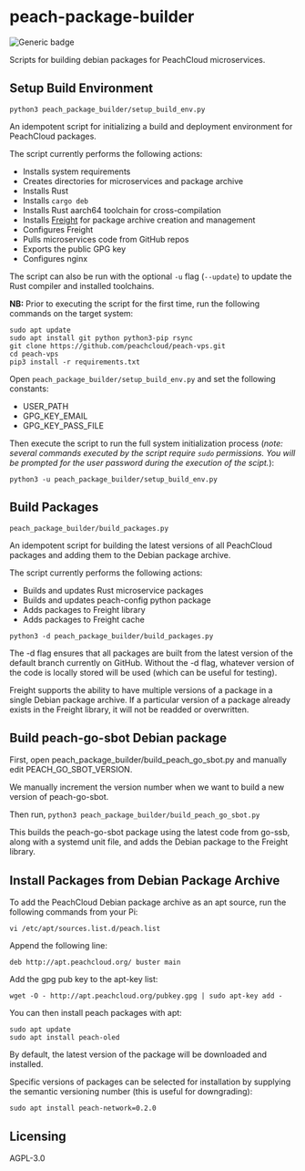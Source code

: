 # peach-package-builder

![Generic badge](https://img.shields.io/badge/version-0.3.2-<COLOR>.svg)

Scripts for building debian packages for PeachCloud microservices.

## Setup Build Environment

`python3 peach_package_builder/setup_build_env.py`

An idempotent script for initializing a build and deployment environment for PeachCloud packages.

The script currently performs the following actions:

 - Installs system requirements
 - Creates directories for microservices and package archive
 - Installs Rust
 - Installs `cargo deb`
 - Installs Rust aarch64 toolchain for cross-compilation
 - Installs [Freight](https://github.com/freight-team/freight) for package archive creation and management
 - Configures Freight
 - Pulls microservices code from GitHub repos
 - Exports the public GPG key
 - Configures nginx

The script can also be run with the optional `-u` flag (`--update`) to update the Rust compiler and installed toolchains.

**NB:** Prior to executing the script for the first time, run the following commands on the target system:

```
sudo apt update
sudo apt install git python python3-pip rsync
git clone https://github.com/peachcloud/peach-vps.git
cd peach-vps
pip3 install -r requirements.txt
```

Open `peach_package_builder/setup_build_env.py` and set the following constants:

 - USER_PATH
 - GPG_KEY_EMAIL
 - GPG_KEY_PASS_FILE

Then execute the script to run the full system initialization process (_note: several commands executed by the script require `sudo` permissions. You will be prompted for the user password during the execution of the scipt._):

```
python3 -u peach_package_builder/setup_build_env.py
```

## Build Packages

`peach_package_builder/build_packages.py`

An idempotent script for building the latest versions of all PeachCloud packages and adding them to the Debian package archive.

The script currently performs the following actions:

 - Builds and updates Rust microservice packages
 - Builds and updates peach-config python package 
 - Adds packages to Freight library
 - Adds packages to Freight cache

```
python3 -d peach_package_builder/build_packages.py
```

The -d flag ensures that all packages are built from the latest version of the default branch currently on GitHub. 
Without the -d flag, whatever version of the code is locally stored will be used (which can be useful for testing). 

Freight supports the ability to have multiple versions of a package in a single Debian package archive. If a particular version of a package already exists in the Freight library, it will not be readded or overwritten.


## Build peach-go-sbot Debian package

First, open peach_package_builder/build_peach_go_sbot.py and manually edit PEACH_GO_SBOT_VERSION. 

We manually increment the version number when we want to build a new version of peach-go-sbot. 

Then run,
`python3 peach_package_builder/build_peach_go_sbot.py`

This builds the peach-go-sbot package using the latest code from go-ssb, along with a systemd unit file,
and adds the Debian package to the Freight library.

## Install Packages from Debian Package Archive

To add the PeachCloud Debian package archive as an apt source, run the following commands from your Pi:

```
vi /etc/apt/sources.list.d/peach.list
```

Append the following line:

```
deb http://apt.peachcloud.org/ buster main
```

Add the gpg pub key to the apt-key list:

```
wget -O - http://apt.peachcloud.org/pubkey.gpg | sudo apt-key add -
```

You can then install peach packages with apt:

```
sudo apt update
sudo apt install peach-oled
```

By default, the latest version of the package will be downloaded and installed.

Specific versions of packages can be selected for installation by supplying the semantic versioning number (this is useful for downgrading):

```
sudo apt install peach-network=0.2.0
```

## Licensing

AGPL-3.0
